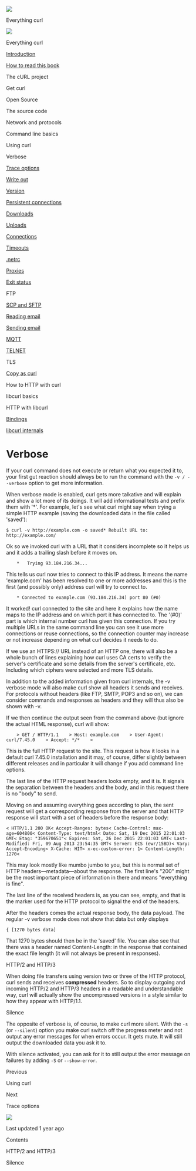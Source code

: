 <a href="../index.html" class="link-a079aa82--primary-53a25e66--logoLink-10d08504"></a>

<img src="https://gblobscdn.gitbook.com/orgs%2F-LxuH0qSm4xO9nWfEBlB%2Favatar.png?alt=media" class="image-67b14f24--avatar-1c1d03ec" />

<span class="text-4505230f--UIH400-4e41e82a--textContentFamily-49a318e1--spaceNameText-677c2969">Everything curl</span>

<a href="../index.html" class="link-a079aa82--primary-53a25e66--logoLink-10d08504"></a>

<img src="https://gblobscdn.gitbook.com/orgs%2F-LxuH0qSm4xO9nWfEBlB%2Favatar.png?alt=media" class="image-67b14f24--avatar-1c1d03ec" />

<span class="text-4505230f--UIH400-4e41e82a--textContentFamily-49a318e1--spaceNameText-677c2969">Everything curl</span>

<a href="../index.html" class="navButton-94f2579c--navButtonClickable-161b88ca"><span class="text-4505230f--UIH300-2063425d--textContentFamily-49a318e1--navButtonLabel-14a4968f">Introduction</span></a>

<a href="../how-to-read.html" class="navButton-94f2579c--navButtonClickable-161b88ca"><span class="text-4505230f--UIH300-2063425d--textContentFamily-49a318e1--navButtonLabel-14a4968f">How to read this book</span></a>

<span class="text-4505230f--UIH300-2063425d--textContentFamily-49a318e1--navButtonLabel-14a4968f">The cURL project</span>

<span class="text-4505230f--UIH300-2063425d--textContentFamily-49a318e1--navButtonLabel-14a4968f">Get curl</span>

<span class="text-4505230f--UIH300-2063425d--textContentFamily-49a318e1--navButtonLabel-14a4968f">Open Source</span>

<span class="text-4505230f--UIH300-2063425d--textContentFamily-49a318e1--navButtonLabel-14a4968f">The source code</span>

<span class="text-4505230f--UIH300-2063425d--textContentFamily-49a318e1--navButtonLabel-14a4968f">Network and protocols</span>

<span class="text-4505230f--UIH300-2063425d--textContentFamily-49a318e1--navButtonLabel-14a4968f">Command line basics</span>

<span class="text-4505230f--UIH300-2063425d--textContentFamily-49a318e1--navButtonLabel-14a4968f">Using curl</span>

<span class="text-4505230f--UIH300-2063425d--textContentFamily-49a318e1--navButtonLabel-14a4968f">Verbose</span>

<a href="verbose/trace.html" class="navButton-94f2579c--pageItemWithChildrenNested-2c5d8183--navButtonClickable-161b88ca"><span class="text-4505230f--UIH300-2063425d--textContentFamily-49a318e1--navButtonLabel-14a4968f">Trace options</span></a>

<a href="verbose/writeout.html" class="navButton-94f2579c--pageItemWithChildrenNested-2c5d8183--navButtonClickable-161b88ca"><span class="text-4505230f--UIH300-2063425d--textContentFamily-49a318e1--navButtonLabel-14a4968f">Write out</span></a>

<a href="version.html" class="navButton-94f2579c--pageItemWithChildrenNested-2c5d8183--navButtonClickable-161b88ca"><span class="text-4505230f--UIH300-2063425d--textContentFamily-49a318e1--navButtonLabel-14a4968f">Version</span></a>

<a href="persist.html" class="navButton-94f2579c--pageItemWithChildrenNested-2c5d8183--navButtonClickable-161b88ca"><span class="text-4505230f--UIH300-2063425d--textContentFamily-49a318e1--navButtonLabel-14a4968f">Persistent connections</span></a>

<a href="downloads.html" class="navButton-94f2579c--pageItemWithChildrenNested-2c5d8183--navButtonClickable-161b88ca"><span class="text-4505230f--UIH300-2063425d--textContentFamily-49a318e1--navButtonLabel-14a4968f">Downloads</span></a>

<a href="uploads.html" class="navButton-94f2579c--pageItemWithChildrenNested-2c5d8183--navButtonClickable-161b88ca"><span class="text-4505230f--UIH300-2063425d--textContentFamily-49a318e1--navButtonLabel-14a4968f">Uploads</span></a>

<a href="connections.html" class="navButton-94f2579c--pageItemWithChildrenNested-2c5d8183--navButtonClickable-161b88ca"><span class="text-4505230f--UIH300-2063425d--textContentFamily-49a318e1--navButtonLabel-14a4968f">Connections</span></a>

<a href="timeouts.html" class="navButton-94f2579c--pageItemWithChildrenNested-2c5d8183--navButtonClickable-161b88ca"><span class="text-4505230f--UIH300-2063425d--textContentFamily-49a318e1--navButtonLabel-14a4968f">Timeouts</span></a>

<a href="netrc.html" class="navButton-94f2579c--pageItemWithChildrenNested-2c5d8183--navButtonClickable-161b88ca"><span class="text-4505230f--UIH300-2063425d--textContentFamily-49a318e1--navButtonLabel-14a4968f">.netrc</span></a>

<a href="proxies.html" class="navButton-94f2579c--pageItemWithChildrenNested-2c5d8183--navButtonClickable-161b88ca"><span class="text-4505230f--UIH300-2063425d--textContentFamily-49a318e1--navButtonLabel-14a4968f">Proxies</span></a>

<a href="returns.html" class="navButton-94f2579c--pageItemWithChildrenNested-2c5d8183--navButtonClickable-161b88ca"><span class="text-4505230f--UIH300-2063425d--textContentFamily-49a318e1--navButtonLabel-14a4968f">Exit status</span></a>

<span class="text-4505230f--UIH300-2063425d--textContentFamily-49a318e1--navButtonLabel-14a4968f">FTP</span>

<a href="scpsftp.html" class="navButton-94f2579c--pageItemWithChildrenNested-2c5d8183--navButtonClickable-161b88ca"><span class="text-4505230f--UIH300-2063425d--textContentFamily-49a318e1--navButtonLabel-14a4968f">SCP and SFTP</span></a>

<a href="reademail.html" class="navButton-94f2579c--pageItemWithChildrenNested-2c5d8183--navButtonClickable-161b88ca"><span class="text-4505230f--UIH300-2063425d--textContentFamily-49a318e1--navButtonLabel-14a4968f">Reading email</span></a>

<a href="smtp.html" class="navButton-94f2579c--pageItemWithChildrenNested-2c5d8183--navButtonClickable-161b88ca"><span class="text-4505230f--UIH300-2063425d--textContentFamily-49a318e1--navButtonLabel-14a4968f">Sending email</span></a>

<a href="mqtt.html" class="navButton-94f2579c--pageItemWithChildrenNested-2c5d8183--navButtonClickable-161b88ca"><span class="text-4505230f--UIH300-2063425d--textContentFamily-49a318e1--navButtonLabel-14a4968f">MQTT</span></a>

<a href="telnet.html" class="navButton-94f2579c--pageItemWithChildrenNested-2c5d8183--navButtonClickable-161b88ca"><span class="text-4505230f--UIH300-2063425d--textContentFamily-49a318e1--navButtonLabel-14a4968f">TELNET</span></a>

<span class="text-4505230f--UIH300-2063425d--textContentFamily-49a318e1--navButtonLabel-14a4968f">TLS</span>

<a href="copyas.html" class="navButton-94f2579c--pageItemWithChildrenNested-2c5d8183--navButtonClickable-161b88ca"><span class="text-4505230f--UIH300-2063425d--textContentFamily-49a318e1--navButtonLabel-14a4968f">Copy as curl</span></a>

<span class="text-4505230f--UIH300-2063425d--textContentFamily-49a318e1--navButtonLabel-14a4968f">How to HTTP with curl</span>

<span class="text-4505230f--UIH300-2063425d--textContentFamily-49a318e1--navButtonLabel-14a4968f">libcurl basics</span>

<span class="text-4505230f--UIH300-2063425d--textContentFamily-49a318e1--navButtonLabel-14a4968f">HTTP with libcurl</span>

<a href="../bindings.html" class="navButton-94f2579c--navButtonClickable-161b88ca"><span class="text-4505230f--UIH300-2063425d--textContentFamily-49a318e1--navButtonLabel-14a4968f">Bindings</span></a>

<a href="../internals.html" class="navButton-94f2579c--navButtonClickable-161b88ca"><span class="text-4505230f--UIH300-2063425d--textContentFamily-49a318e1--navButtonLabel-14a4968f">libcurl internals</span></a>

<a href="../bookindex.html" class="navButton-94f2579c--navButtonClickable-161b88ca"><span class="text-4505230f--UIH300-2063425d--textContentFamily-49a318e1--navButtonLabel-14a4968f"></span></a>

<a href="https://www.gitbook.com/?utm_source=content&amp;utm_medium=trademark&amp;utm_campaign=curl-1" class="reset-3c756112--trademark-a8da4b94"></a>

<span class="text-4505230f--TextH200-a3425406--textUIFamily-5ebd8e40"></span>

# <span class="text-4505230f--DisplayH900-bfb998fa--textContentFamily-49a318e1">Verbose</span>

<span class="text-4505230f--UIH300-2063425d--textUIFamily-5ebd8e40--text-8ee2c8b2"></span>

<span class="text-4505230f--UIH300-2063425d--textUIFamily-5ebd8e40--text-8ee2c8b2"></span>

<span class="text-4505230f--TextH400-3033861f--textContentFamily-49a318e1"><span data-key="7b12661d0d2e4daeb99e931d2085ddf5"><span data-offset-key="7b12661d0d2e4daeb99e931d2085ddf5:0">If your curl command does not execute or return what you expected it to, your first gut reaction should always be to run the command with the </span><span data-offset-key="7b12661d0d2e4daeb99e931d2085ddf5:1">`-v / --verbose`</span><span data-offset-key="7b12661d0d2e4daeb99e931d2085ddf5:2"> option to get more information.</span></span></span>

<span class="text-4505230f--TextH400-3033861f--textContentFamily-49a318e1"><span data-key="fff131e4e6ef4200af9ad7f28fe6228c"><span data-offset-key="fff131e4e6ef4200af9ad7f28fe6228c:0">When verbose mode is enabled, curl gets more talkative and will explain and show a lot more of its doings. It will add informational tests and prefix them with '\*'. For example, let's see what curl might say when trying a simple HTTP example (saving the downloaded data in the file called 'saved'):</span></span></span>

    $ curl -v http://example.com -o saved* Rebuilt URL to: http://example.com/

<span class="text-4505230f--TextH400-3033861f--textContentFamily-49a318e1"><span data-key="fc28095d02484cbb9265442690c527f5"><span data-offset-key="fc28095d02484cbb9265442690c527f5:0">Ok so we invoked curl with a URL that it considers incomplete so it helps us and it adds a trailing slash before it moves on.</span></span></span>

        *   Trying 93.184.216.34...

<span class="text-4505230f--TextH400-3033861f--textContentFamily-49a318e1"><span data-key="c56a047ab88c4b61adcbec97b43412a0"><span data-offset-key="c56a047ab88c4b61adcbec97b43412a0:0">This tells us curl now tries to connect to this IP address. It means the name 'example.com' has been resolved to one or more addresses and this is the first (and possibly only) address curl will try to connect to.</span></span></span>

        * Connected to example.com (93.184.216.34) port 80 (#0)

<span class="text-4505230f--TextH400-3033861f--textContentFamily-49a318e1"><span data-key="d744288b658a4f68aff8002c5717af3c"><span data-offset-key="d744288b658a4f68aff8002c5717af3c:0">It worked! curl connected to the site and here it explains how the name maps to the IP address and on which port it has connected to. The '(\#0)' part is which internal number curl has given this connection. If you try multiple URLs in the same command line you can see it use more connections or reuse connections, so the connection counter may increase or not increase depending on what curl decides it needs to do.</span></span></span>

<span class="text-4505230f--TextH400-3033861f--textContentFamily-49a318e1"><span data-key="ed0a349ed21b46ce85aa29458caa4382"><span data-offset-key="ed0a349ed21b46ce85aa29458caa4382:0">If we use an HTTPS:// URL instead of an HTTP one, there will also be a whole bunch of lines explaining how curl uses CA certs to verify the server's certificate and some details from the server's certificate, etc. Including which ciphers were selected and more TLS details.</span></span></span>

<span class="text-4505230f--TextH400-3033861f--textContentFamily-49a318e1"><span data-key="e8f41e04bab94a5f953723915745646c"><span data-offset-key="e8f41e04bab94a5f953723915745646c:0">In addition to the added information given from curl internals, the -v verbose mode will also make curl show all headers it sends and receives. For protocols without headers (like FTP, SMTP, POP3 and so on), we can consider commands and responses as headers and they will thus also be shown with -v.</span></span></span>

<span class="text-4505230f--TextH400-3033861f--textContentFamily-49a318e1"><span data-key="20b70d406e434d99a5956e527e8700b7"><span data-offset-key="20b70d406e434d99a5956e527e8700b7:0">If we then continue the output seen from the command above (but ignore the actual HTML response), curl will show:</span></span></span>

        > GET / HTTP/1.1    > Host: example.com    > User-Agent: curl/7.45.0    > Accept: */*    >

<span class="text-4505230f--TextH400-3033861f--textContentFamily-49a318e1"><span data-key="2921405fe5b64e6591ad8af4106ea024"><span data-offset-key="2921405fe5b64e6591ad8af4106ea024:0">This is the full HTTP request to the site. This request is how it looks in a default curl 7.45.0 installation and it may, of course, differ slightly between different releases and in particular it will change if you add command line options.</span></span></span>

<span class="text-4505230f--TextH400-3033861f--textContentFamily-49a318e1"><span data-key="9e547c29ec2f435a954ebea71db9f56c"><span data-offset-key="9e547c29ec2f435a954ebea71db9f56c:0">The last line of the HTTP request headers looks empty, and it is. It signals the separation between the headers and the body, and in this request there is no "body" to send.</span></span></span>

<span class="text-4505230f--TextH400-3033861f--textContentFamily-49a318e1"><span data-key="84517311d276494db9dc6cbb9b153825"><span data-offset-key="84517311d276494db9dc6cbb9b153825:0">Moving on and assuming everything goes according to plan, the sent request will get a corresponding response from the server and that HTTP response will start with a set of headers before the response body:</span></span></span>

    < HTTP/1.1 200 OK< Accept-Ranges: bytes< Cache-Control: max-age=604800< Content-Type: text/html< Date: Sat, 19 Dec 2015 22:01:03 GMT< Etag: "359670651"< Expires: Sat, 26 Dec 2015 22:01:03 GMT< Last-Modified: Fri, 09 Aug 2013 23:54:35 GMT< Server: ECS (ewr/15BD)< Vary: Accept-Encoding< X-Cache: HIT< x-ec-custom-error: 1< Content-Length: 1270<

<span class="text-4505230f--TextH400-3033861f--textContentFamily-49a318e1"><span data-key="19759e1392244c6b807b76469e361a7f"><span data-offset-key="19759e1392244c6b807b76469e361a7f:0">This may look mostly like mumbo jumbo to you, but this is normal set of HTTP headers—metadata—about the response. The first line's "200" might be the most important piece of information in there and means "everything is fine".</span></span></span>

<span class="text-4505230f--TextH400-3033861f--textContentFamily-49a318e1"><span data-key="090a1cc096f34745b0c9d212995f7639"><span data-offset-key="090a1cc096f34745b0c9d212995f7639:0">The last line of the received headers is, as you can see, empty, and that is the marker used for the HTTP protocol to signal the end of the headers.</span></span></span>

<span class="text-4505230f--TextH400-3033861f--textContentFamily-49a318e1"><span data-key="8b1e791353614b27bfcda995b743ca46"><span data-offset-key="8b1e791353614b27bfcda995b743ca46:0">After the headers comes the actual response body, the data payload. The regular -v verbose mode does not show that data but only displays</span></span></span>

    { [1270 bytes data]

<span class="text-4505230f--TextH400-3033861f--textContentFamily-49a318e1"><span data-key="39874ecf128943fea10c2b091abc02d2"><span data-offset-key="39874ecf128943fea10c2b091abc02d2:0">That 1270 bytes should then be in the 'saved' file. You can also see that there was a header named Content-Length: in the response that contained the exact file length (it will not always be present in responses).</span></span></span>

<span class="text-4505230f--HeadingH700-04e1a2a3--textContentFamily-49a318e1"><span data-key="e88112effa354ecbabcf419d43e5cf64"><span data-offset-key="e88112effa354ecbabcf419d43e5cf64:0">HTTP/2 and HTTP/3</span></span></span>

<span class="text-4505230f--TextH400-3033861f--textContentFamily-49a318e1"><span data-key="385ccb859c12413897f69ffd42e0fa2f"><span data-offset-key="385ccb859c12413897f69ffd42e0fa2f:0">When doing file transfers using version two or three of the HTTP protocol, curl sends and receives </span><span data-offset-key="385ccb859c12413897f69ffd42e0fa2f:1">**compressed**</span><span data-offset-key="385ccb859c12413897f69ffd42e0fa2f:2"> headers. So to display outgoing and incoming HTTP/2 and HTTP/3 headers in a readable and understandable way, curl will actually show the uncompressed versions in a style similar to how they appear with HTTP/1.1.</span></span></span>

<span class="text-4505230f--HeadingH700-04e1a2a3--textContentFamily-49a318e1"><span data-key="51079c8a546840a7b667d20668e18514"><span data-offset-key="51079c8a546840a7b667d20668e18514:0">Silence</span></span></span>

<span class="text-4505230f--TextH400-3033861f--textContentFamily-49a318e1"><span data-key="d0cc0780025b450f87451b253c84f2be"><span data-offset-key="d0cc0780025b450f87451b253c84f2be:0">The opposite of verbose is, of course, to make curl more silent. With the </span><span data-offset-key="d0cc0780025b450f87451b253c84f2be:1">`-s`</span><span data-offset-key="d0cc0780025b450f87451b253c84f2be:2"> (or </span><span data-offset-key="d0cc0780025b450f87451b253c84f2be:3">`--silent`</span><span data-offset-key="d0cc0780025b450f87451b253c84f2be:4">) option you make curl switch off the progress meter and not output any error messages for when errors occur. It gets mute. It will still output the downloaded data you ask it to.</span></span></span>

<span class="text-4505230f--TextH400-3033861f--textContentFamily-49a318e1"><span data-key="6e0dbfef0516469288428b9e635890f0"><span data-offset-key="6e0dbfef0516469288428b9e635890f0:0">With silence activated, you can ask for it to still output the error message on failures by adding </span><span data-offset-key="6e0dbfef0516469288428b9e635890f0:1">`-S`</span><span data-offset-key="6e0dbfef0516469288428b9e635890f0:2"> or </span><span data-offset-key="6e0dbfef0516469288428b9e635890f0:3">`--show-error`</span><span data-offset-key="6e0dbfef0516469288428b9e635890f0:4">.</span></span></span>

<a href="../usingcurl.html" class="reset-3c756112--card-6570f064--whiteCard-fff091a4--cardPrevious-56a5e674"></a>

<span class="text-4505230f--TextH200-a3425406--textContentFamily-49a318e1">Previous</span>

<span class="text-4505230f--UIH400-4e41e82a--textContentFamily-49a318e1">Using curl</span>

<a href="verbose/trace.html" class="reset-3c756112--card-6570f064--whiteCard-fff091a4--cardNext-19241c42"></a>

<span class="text-4505230f--TextH200-a3425406--textContentFamily-49a318e1">Next</span>

<span class="text-4505230f--UIH400-4e41e82a--textContentFamily-49a318e1">Trace options</span>

<img src="https://avatars.githubusercontent.com/u/66654881?v=4" class="image-67b14f24--avatar-1c1d03ec" />

<span class="text-4505230f--TextH200-a3425406--textContentFamily-49a318e1">Last updated 1 year ago</span>

<span class="text-4505230f--UIH300-2063425d--textUIFamily-5ebd8e40"></span>

<span class="text-4505230f--InfoH100-1e92e1d1--textContentFamily-49a318e1">Contents</span>

<a href="verbose.html#http-2-and-http-3" class="reset-3c756112--menuItem-aa02f6ec--menuItemLight-757d5235--menuItemInline-173bdf97--pageTocItem-f4427024"></a>

<span class="text-4505230f--UIH300-2063425d--textContentFamily-49a318e1"><span class="text-4505230f--UIH200-50ead35f--textContentFamily-49a318e1">HTTP/2 and HTTP/3</span></span>

<a href="verbose.html#silence" class="reset-3c756112--menuItem-aa02f6ec--menuItemLight-757d5235--menuItemInline-173bdf97--pageTocItem-f4427024"></a>

<span class="text-4505230f--UIH300-2063425d--textContentFamily-49a318e1"><span class="text-4505230f--UIH200-50ead35f--textContentFamily-49a318e1">Silence</span></span>
